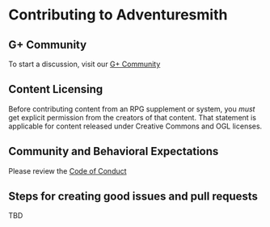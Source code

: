 # Contributing to Adventuresmith

## G+ Community

To start a discussion, visit our [G+ Community](https://plus.google.com/communities/101389134352217517231)

## Content Licensing

Before contributing content from an RPG supplement or system, you _must_ get explicit permission 
from the creators of that content. That statement is applicable for content released under Creative 
Commons and OGL licenses. 

## Community and Behavioral Expectations

Please review the [Code of Conduct](CODE_OF_CONDUCT.md)

## Steps for creating good issues and pull requests

TBD
